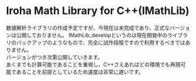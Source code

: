 # Iroha Math Library for C++(IMathLib)
数値解析ライブラリの作成予定ですが、今現在は未完成であり、正式なバージョンは公開しておりません。
IMathLib_developというのは現在開発中のライブラリのバックアップのようなもので、完全に試作段階ですので利用するべきではありません。<br>
バージョンがつき次第公開していきます。<br>
あくまでも計算可能であることを重視し、C++さえあればどの環境でも再現可能であることを前提としているため速度は非常に遅いです。
